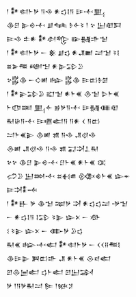 <div class='block'>
<div class='line'>𒁹 𒀯𒊕𒈨𒃻 𒀀𒈾 𒀭𒌓𒋙𒀀 𒄿𒋾𒅅</div>
<div class='line'>𒆠𒆪 𒉌𒄴𒋾 𒋗𒈝 𒊩𒅆𒂟 𒁹 𒆳 𒌨𒊏𒁕</div>
<div class='line'>𒄿𒈾 𒉺𒀭 𒀯𒀠𒈜 𒅔𒉆𒈥𒈠</div>
<div class='line'>𒁹 𒀯𒊕𒈨𒃻 𒀸 𒆜 𒋗𒌓 𒀭𒂗𒆤 𒁺𒈠 𒂟𒋙</div>
<div class='line'>𒊺𒅕𒍣 𒅍𒈠 𒀭𒉌𒁉𒊒</div>
<div class='line'>𒆳𒌵𒆠 𒀸𒄭𒅖 𒈗 𒌵𒆠 𒄿𒆗𒊩𒌆</div>
<div class='line'>𒁹 𒀯𒉌𒁉𒊒 𒊬𒈠 𒀭𒈨𒌍 𒁲𒈠 𒌇𒈨𒌍</div>
<div class='line'>𒈨𒂡𒌅 𒅅𒅆 𒂊𒃻𒀀𒋾 𒄿𒉆𒈪𒊏</div>
<div class='line'>𒊑𒄩𒀀𒋾 𒄿𒍠𒅗𒀀 𒀀𒀭 𒌋 𒀀𒆗</div>
<div class='line'>𒁺𒈨𒌍𒉌 𒁲𒅖 𒂙 𒀀𒈾 𒂗𒋼𒈾</div>
<div class='line'>𒁲𒅖 𒂗𒋼𒈾 𒀀𒈾 𒂙 𒍑𒋫𒁇𒊑</div>
<div class='line'>𒆳𒆳 𒆠𒆪 𒉌𒄴𒋾 𒆪𒈨𒌍 𒀭𒈨𒌍 𒀬</div>
<div class='line'>𒈤𒊒 𒌨𒇷𒋾 𒊺𒈬𒌑 𒍜𒄯𒈨𒌍 𒇽𒄬</div>
<div class='line'>𒄿𒋫𒀮𒁄</div>
<div class='line'>𒁹 𒀯𒃲 𒃻 𒆠𒈠 𒉈𒃻 𒋫 𒀭𒌓𒌓𒁺 𒋩𒈠</div>
<div class='line'>𒀸 𒀭𒌓𒋙𒀀 𒋙𒁉 𒂟𒉌 𒇽𒉽 𒀸 𒀞</div>
<div class='line'>𒑱 𒂟𒉌 𒇽𒉽 𒀸 𒂂𒃻 𒊒𒌓</div>
<div class='line'>𒊑𒌍 𒈗𒋾𒅗 𒀯𒊕𒈨𒃻 𒀸 𒌋𒌋𒍝𒍣𒋙</div>
<div class='line'>𒆠𒄿𒉌 𒀉𒆗𒈥 𒂗 𒀭𒈨𒌍 𒊮𒁀𒅗</div>
<div class='line'>𒇻𒁲𒅁𒅗 𒌓𒈨𒅗 𒇻𒌨𒋆</div>
<div class='line'>𒃻 𒁹𒀀𒃻𒊑𒁺 𒌉 𒁹𒁮𒋡</div>
</div>